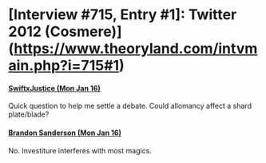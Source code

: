 # [Interview #715, Entry #1]: Twitter 2012 (Cosmere)](https://www.theoryland.com/intvmain.php?i=715#1)

#### [SwiftxJustice (Mon Jan 16)](http://twitter.com/SwiftxJustice/status/158757364760190977)

Quick question to help me settle a debate. Could allomancy affect a shard plate/blade?

#### [Brandon Sanderson (Mon Jan 16)](http://twitter.com/BrandSanderson/status/159044890074939392)

No. Investiture interferes with most magics.


